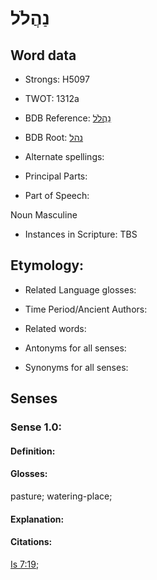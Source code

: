 # נַהֲלֹל

<!-- Status: S2="NeedsEdits" -->
<!-- Lexica used for edits:   -->

## Word data

* Strongs: H5097

* TWOT: 1312a

* BDB Reference: [נַהֲלֹל](rc://en/bdb/dict/n.bn.ac)

* BDB Root: [נהל](rc://en/bdb/dict/n.bn.aa)

* Alternate spellings:

* Principal Parts:

* Part of Speech:

Noun Masculine

* Instances in Scripture: TBS

## Etymology:

* Related Language glosses:

* Time Period/Ancient Authors:

* Related words:

* Antonyms for all senses:

* Synonyms for all senses:

## Senses

### Sense 1.0:

#### Definition:

#### Glosses:

pasture; watering-place; 

#### Explanation:

#### Citations:

[Is 7:19](rc://he/uhb/book/isa/7/19); 

